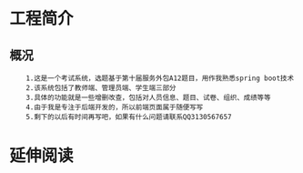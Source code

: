 # 工程简介
 ## 概况 ##
        1.这是一个考试系统，选题基于第十届服务外包A12题目，用作我熟悉spring boot技术
        2.该系统包括了教师端、管理员端、学生端三部分
        3.具体的功能就是一些增删改查，包括对人员信息、题目、试卷、组织、成绩等等
        4.由于我是专注于后端开发的，所以前端页面属于随便写写
        5.剩下的以后有时间再写吧，如果有什么问题请联系QQ3130567657
# 延伸阅读

